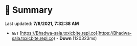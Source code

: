 # 📖 Summary
Last updated: **7/8/2021, 7:32:38 AM**

- `GET` [https://Bhadwa-sala.toxicblte.repl.co](https://Bhadwa-sala.toxicblte.repl.co) - **Down** (120323ms)
